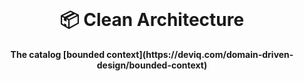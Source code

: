 <br>
<div align="center">
    <h1>📦 Clean Architecture</h1>
    <strong>The catalog [bounded context](https://deviq.com/domain-driven-design/bounded-context)</strong>
</div>
<br>
<br>

